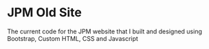 # JPM Old Site

The current code for the JPM website that I built and designed using Bootstrap, Custom HTML, CSS and Javascript
